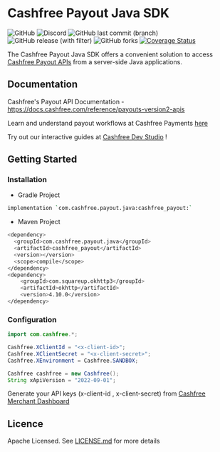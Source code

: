 # Cashfree Payout Java SDK
![GitHub](https://img.shields.io/github/license/cashfree/cashfree-payout-sdk-java) ![Discord](https://img.shields.io/discord/931125665669972018?label=discord) ![GitHub last commit (branch)](https://img.shields.io/github/last-commit/cashfree/cashfree-payout-sdk-java/main) ![GitHub release (with filter)](https://img.shields.io/github/v/release/cashfree/cashfree-payout-sdk-java?label=latest) ![GitHub forks](https://img.shields.io/github/forks/cashfree/cashfree-payout-sdk-java) [![Coverage Status](https://coveralls.io/repos/github/cashfree/cashfree-payout-sdk-java/badge.svg?branch=main)](https://coveralls.io/github/cashfree/cashfree-payout-sdk-java?branch=main)

The Cashfree Payout Java SDK offers a convenient solution to access [Cashfree Payout APIs](https://docs.cashfree.com/reference/payouts-version2-apis) from a server-side Java  applications. 



## Documentation

Cashfree's Payout API Documentation - https://docs.cashfree.com/reference/payouts-version2-apis

Learn and understand payout workflows at Cashfree Payments [here](https://docs.cashfree.com/docs/payouts)

Try out our interactive guides at [Cashfree Dev Studio](https://www.cashfree.com/devstudio) !

## Getting Started

### Installation
* Gradle Project
```bash
implementation `com.cashfree.payout.java:cashfree_payout:`
```
* Maven Project
```bash
<dependency>
  <groupId>com.cashfree.payout.java</groupId>
  <artifactId>cashfree_payout</artifactId>
  <version></version>
  <scope>compile</scope>
</dependency>
<dependency>
    <groupId>com.squareup.okhttp3</groupId>
    <artifactId>okhttp</artifactId>
    <version>4.10.0</version>
</dependency>
```
### Configuration

```java 
import com.cashfree.*;

Cashfree.XClientId = "<x-client-id>";
Cashfree.XClientSecret = "<x-client-secret>";
Cashfree.XEnvironment = Cashfree.SANDBOX;

Cashfree cashfree = new Cashfree();
String xApiVersion = "2022-09-01";
```

Generate your API keys (x-client-id , x-client-secret) from [Cashfree Merchant Dashboard](https://merchant.cashfree.com/merchants/login)

## Licence

Apache Licensed. See [LICENSE.md](LICENSE.md) for more details
